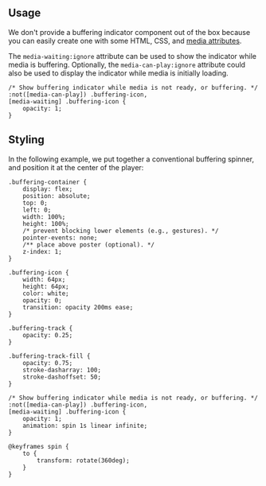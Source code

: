 ## Usage

We don't provide a buffering indicator component out of the box because you can easily create one with
some HTML, CSS, and [media attributes](../../../getting-started/styling.md#media-attributes).

The `media-waiting:ignore` attribute can be used to show the indicator while media is buffering.
Optionally, the `media-can-play:ignore` attribute could also be used to display the indicator while
media is initially loading.

```css:copy
/* Show buffering indicator while media is not ready, or buffering. */
:not([media-can-play]) .buffering-icon,
[media-waiting] .buffering-icon {
	opacity: 1;
}
```

## Styling

In the following example, we put together a conventional buffering spinner, and position it at the
center of the player:

<slot name="styling" />

```css:copy
.buffering-container {
	display: flex;
	position: absolute;
	top: 0;
	left: 0;
	width: 100%;
	height: 100%;
	/* prevent blocking lower elements (e.g., gestures). */
	pointer-events: none;
	/** place above poster (optional). */
	z-index: 1;
}

.buffering-icon {
	width: 64px;
	height: 64px;
	color: white;
	opacity: 0;
	transition: opacity 200ms ease;
}

.buffering-track {
	opacity: 0.25;
}

.buffering-track-fill {
	opacity: 0.75;
	stroke-dasharray: 100;
	stroke-dashoffset: 50;
}

/* Show buffering indicator while media is not ready, or buffering. */
:not([media-can-play]) .buffering-icon,
[media-waiting] .buffering-icon {
	opacity: 1;
	animation: spin 1s linear infinite;
}

@keyframes spin {
	to {
		transform: rotate(360deg);
	}
}
```
